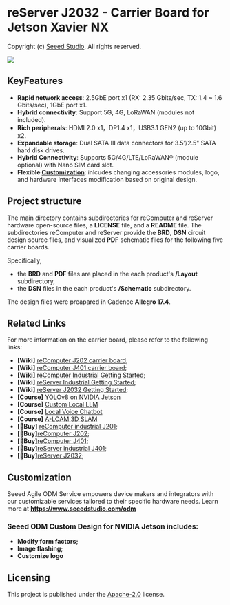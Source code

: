 # reServer J2032 - Carrier Board for Jetson Xavier NX

Copyright (c) [Seeed Studio](https://www.seeedstudio.com/). All rights reserved.

<div style={{textAlign:'center'}}><img src="https://files.seeedstudio.com/wiki/reComputer/reComputerJ2032hardware1.png" style={{width:600, height:'auto'}}/></div>

## KeyFeatures
- **Rapid network access**: 2.5GbE port x1 (RX: 2.35 Gbits/sec, TX: 1.4 ~ 1.6 Gbits/sec), 1GbE port x1.
- **Hybrid connectivity**: Support 5G, 4G, LoRaWAN (modules not included).
- **Rich peripherals**: HDMI 2.0 x1，DP1.4 x1，USB3.1 GEN2 (up to 10Gbit) x2.
- **Expandable storage**: Dual SATA III data connectors for 3.5”/2.5" SATA hard disk drives.
- **Hybrid Connectivity**: Supports 5G/4G/LTE/LoRaWAN® (module optional) with Nano SIM card slot.
- **Flexible [Customization](https://www.seeedstudio.com/odm.html)**: inlcudes changing accessories modules, logo, and hardware interfaces modification based on original design.

## Project structure 
The main directory contains subdirectories for reComputer and reServer hardware open-source files, a **LICENSE** file, and a **README** file. The subdirectories reComputer and reServer provide the **BRD**, **DSN** circuit design source files, and visualized **PDF** schematic files for the following five carrier boards. 

Specifically, 
- the **BRD** and **PDF** files are placed in the each product's **/Layout** subdirectory, 
- the **DSN** files in the each product's **/Schematic** subdirectory.

The design files were preapared in Cadence **Allegro 17.4**.

## Related Links
For more information on the carrier board, please refer to the following links:
- **[Wiki]** [reComputer J202 carrier board](https://wiki.seeedstudio.com/reComputer_J2021_J202_Flash_Jetpack/);
- **[Wiki]** [reComputer J401 carrier board](https://wiki.seeedstudio.com/J401_carrierboard_Hardware_Interfaces_Usage/);
- **[Wiki]** [reComputer Industrial Getting Started](https://wiki.seeedstudio.com/reComputer_Industrial_Getting_Started/);
- **[Wiki]** [reServer Industrial Getting Started](https://wiki.seeedstudio.com/reServer_Industrial_Getting_Started/);
- **[Wiki]** [reServer J2032 Getting Started](https://wiki.seeedstudio.com/reServer_J2032_Getting_Started/);
- **[Course]** [YOLOv8 on NVIDIA Jetson](https://wiki.seeedstudio.com/YOLOv8-DeepStream-TRT-Jetson/)
- **[Course]** [Custom Local LLM](https://wiki.seeedstudio.com/Finetune_LLM_on_Jetson/)
- **[Course]** [Local Voice Chatbot](https://wiki.seeedstudio.com/Local_Voice_Chatbot/)
- **[Course]** [A-LOAM 3D SLAM](https://wiki.seeedstudio.com/a_loam/)
- **[🛒Buy]** [reComputer industrial J201](https://www.seeedstudio.com/reComputer-Industrial-J2012-p-5685.html);
- **[🛒Buy]**[reComputer J202](https://www.seeedstudio.com/reComputer-J202-Carrier-Board-for-Jetson-Xavier-NX-p-5397.html);
- **[🛒Buy]**[reComputer J401](https://www.seeedstudio.com/reComputer-J401-Carrier-Board-for-Jetson-Orin-NX-Orin-Nano-p-5636.html);
- **[🛒Buy]**[reServer industrial J401](https://www.seeedstudio.com/reServer-industrial-J4012-p-5747.html);
- **[🛒Buy]**[reServer J2032](https://www.seeedstudio.com/reServer-Jetson-20-1-H2-p-5337.html);


## Customization 
Seeed Agile ODM Service empowers device makers and integrators with our customizable services tailored to their specific hardware needs. Learn more at **https://www.seeedstudio.com/odm**

### Seeed ODM Custom Design for NVIDIA Jetson includes:
- **Modify form factors;**
- **Image flashing;**
- **Customize logo**

## Licensing
This project is published under the [Apache-2.0](../../LICENSE) license.